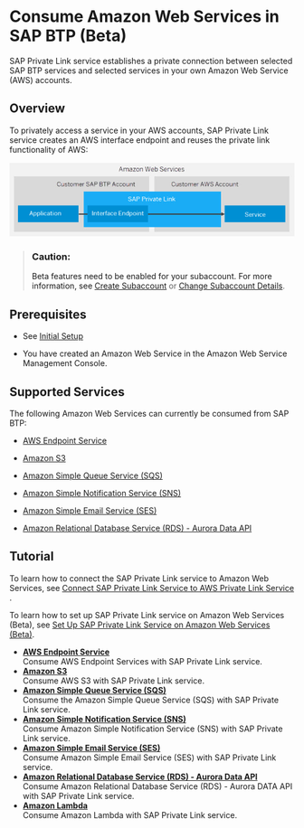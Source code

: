 <!-- loio575341947b854a82a9f3ba2bc6b1b6cc -->

# Consume Amazon Web Services in SAP BTP \(Beta\)

SAP Private Link service establishes a private connection between selected SAP BTP services and selected services in your own Amazon Web Service \(AWS\) accounts.



<a name="loio575341947b854a82a9f3ba2bc6b1b6cc__section_ky5_rwr_45b"/>

## Overview

To privately access a service in your AWS accounts, SAP Private Link service creates an AWS interface endpoint and reuses the private link functionality of AWS:

 ![](images/Private_Link-Scenario_2_c2a38ec.png) 

> ### Caution:  
> Beta features need to be enabled for your subaccount. For more information, see [Create Subaccount](https://help.sap.com/docs/BTP/65de2977205c403bbc107264b8eccf4b/05280a123d3044ae97457a25b3013918.html) or [Change Subaccount Details](https://help.sap.com/docs/BTP/65de2977205c403bbc107264b8eccf4b/567d4a84bfdc428f8f3640e07261f73a.html).



<a name="loio575341947b854a82a9f3ba2bc6b1b6cc__section_b45_53s_45b"/>

## Prerequisites

-   See [Initial Setup](https://help.sap.com/docs/PRIVATE_LINK/42acd88cb4134ba2a7d3e0e62c9fe6cf/f2dce1d43acb4771beee7304b464041e.html?locale=en-US&version=CLOUD)

-   You have created an Amazon Web Service in the Amazon Web Service Management Console.



<a name="loio575341947b854a82a9f3ba2bc6b1b6cc__section_sqx_fjs_45b"/>

## Supported Services

The following Amazon Web Services can currently be consumed from SAP BTP:

-   [AWS Endpoint Service](aws-endpoint-service-6d1453b.md)

-   [Amazon S3](amazon-s3-b7b0e39.md)

-   [Amazon Simple Queue Service \(SQS\)](amazon-simple-queue-service-sqs-cfad39f.md)

-   [Amazon Simple Notification Service \(SNS\)](amazon-simple-notification-service-sns-a0ba5f2.md)

-   [Amazon Simple Email Service \(SES\)](amazon-simple-email-service-ses-a6d40f2.md)

-   [Amazon Relational Database Service \(RDS\) - Aurora Data API](amazon-relational-database-service-rds-aurora-data-api-cf3528f.md)




<a name="loio575341947b854a82a9f3ba2bc6b1b6cc__section_kzz_tjs_45b"/>

## Tutorial

To learn how to connect the SAP Private Link service to Amazon Web Services, see [Connect SAP Private Link Service to AWS Private Link Service](https://developers.sap.com/tutorials/private-link-aws.html) .

To learn how to set up SAP Private Link service on Amazon Web Services \(Beta\), see [Set Up SAP Private Link Service on Amazon Web Services \(Beta\)](https://developers.sap.com/tutorials/private-link-service-onboarding-aws.html).

-   **[AWS Endpoint Service](aws-endpoint-service-6d1453b.md "Consume AWS Endpoint Services with SAP Private Link service.")**  
Consume AWS Endpoint Services with SAP Private Link service.
-   **[Amazon S3](amazon-s3-b7b0e39.md "Consume AWS S3 with SAP Private Link service.")**  
Consume AWS S3 with SAP Private Link service.
-   **[Amazon Simple Queue Service \(SQS\)](amazon-simple-queue-service-sqs-cfad39f.md "Consume the Amazon Simple Queue Service (SQS) with SAP Private Link
			service.")**  
Consume the Amazon Simple Queue Service \(SQS\) with SAP Private Link service.
-   **[Amazon Simple Notification Service \(SNS\)](amazon-simple-notification-service-sns-a0ba5f2.md "Consume Amazon Simple Notification Service (SNS) with SAP Private Link
			service.")**  
Consume Amazon Simple Notification Service \(SNS\) with SAP Private Link service.
-   **[Amazon Simple Email Service \(SES\)](amazon-simple-email-service-ses-a6d40f2.md "Consume Amazon Simple Email Service (SES) with SAP Private Link
		service.")**  
Consume Amazon Simple Email Service \(SES\) with SAP Private Link service.
-   **[Amazon Relational Database Service \(RDS\) - Aurora Data API](amazon-relational-database-service-rds-aurora-data-api-cf3528f.md "Consume Amazon Relational Database Service (RDS) - Aurora DATA API with SAP
			Private Link service.")**  
Consume Amazon Relational Database Service \(RDS\) - Aurora DATA API with SAP Private Link service.
-   **[Amazon Lambda](amazon-lambda-45e272a.md "Consume Amazon Lambda with SAP Private Link service.")**  
Consume Amazon Lambda with SAP Private Link service.


